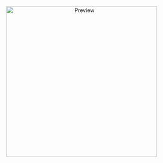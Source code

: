 

&nbsp; 

<p align="center">
  <img src="https://files.catbox.moe/hl4jmm.png" alt="Preview" width="400">
</p>
